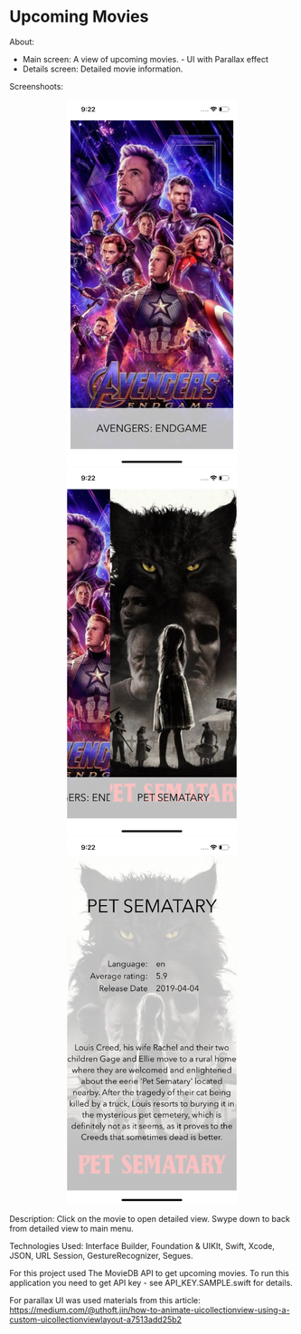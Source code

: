 # Upcoming Movies
About:
- Main screen: A view of upcoming movies. -  UI with Parallax effect
- Details screen: Detailed movie information.

Screenshoots:
<p align="center">
  <img src="https://github.com/soadap/UpcomingMovieDB/blob/master/Screenshoots/screenshoot1.png?raw=true" width="300" title="ss1">
  <img src="https://github.com/soadap/UpcomingMovieDB/blob/master/Screenshoots/screenshoot2.png?raw=true" width="300" title="ss1">
  <img src="https://github.com/soadap/UpcomingMovieDB/blob/master/Screenshoots/screenshoot3.png?raw=true" width="300" title="ss1">
</p>

Description: Click on the movie to open detailed view. Swype down to back from detailed view to main menu.

Technologies Used: Interface Builder, Foundation & UIKIt, Swift, Xcode, JSON, URL Session, GestureRecognizer, Segues.

For this project used ​The MovieDB API​ to get upcoming movies.
To run this application you need to get API key - see API_KEY.SAMPLE.swift for details.

For parallax UI was used materials from this article:
https://medium.com/@uthoft.jin/how-to-animate-uicollectionview-using-a-custom-uicollectionviewlayout-a7513add25b2
